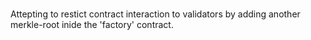 # 
Attepting to restict contract interaction to validators by adding another merkle-root inide the 'factory' contract.


